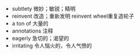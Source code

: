 - subtlety 微妙；敏锐；精明
- reinvent 改造；重新发明   reinvent wheel重复造轮子
- a ton of  大量的
- annotations  注释
- eagerly   急切的；渴望的
- irritating  令人恼火的，令人气愤的
